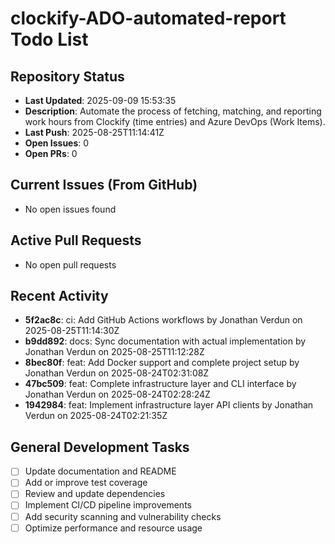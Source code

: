 ﻿# clockify-ADO-automated-report Todo List

## Repository Status
- **Last Updated**: 2025-09-09 15:53:35
- **Description**: Automate the process of fetching, matching, and reporting work hours from Clockify (time entries) and Azure DevOps (Work Items).
- **Last Push**: 2025-08-25T11:14:41Z
- **Open Issues**: 0
- **Open PRs**: 0

## Current Issues (From GitHub)
- No open issues found
## Active Pull Requests
- No open pull requests
## Recent Activity
- **5f2ac8c**: ci: Add GitHub Actions workflows by Jonathan Verdun on 2025-08-25T11:14:30Z
- **b9dd892**: docs: Sync documentation with actual implementation by Jonathan Verdun on 2025-08-25T11:12:28Z
- **8bec80f**: feat: Add Docker support and complete project setup by Jonathan Verdun on 2025-08-24T02:31:08Z
- **47bc509**: feat: Complete infrastructure layer and CLI interface by Jonathan Verdun on 2025-08-24T02:28:24Z
- **1942984**: feat: Implement infrastructure layer API clients by Jonathan Verdun on 2025-08-24T02:21:35Z
## General Development Tasks
- [ ] Update documentation and README
- [ ] Add or improve test coverage
- [ ] Review and update dependencies
- [ ] Implement CI/CD pipeline improvements
- [ ] Add security scanning and vulnerability checks
- [ ] Optimize performance and resource usage

